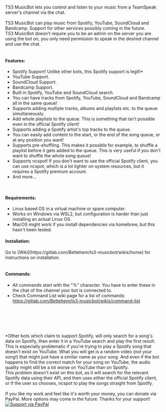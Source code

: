 TS3 MusicBot lets you control and listen to your music from a TeamSpeak server's channel via the chat.<br>
<br>
TS3 MusicBot can play music from Spotify, YouTube, SoundCloud and Bandcamp. Support for other services possibly coming in the future.<br>
TS3 MusicBot doesn't require you to be an admin on the server you are using the bot on, you only need permission to speak in the desired channel and use the chat.<br>
<br>
<h4>Features:</h4>

- Spotify Support! Unlike other bots, this Spotify support is legit!*<br>
- YouTube Support.<br>
- SoundCloud Support.<br>
- Bandcamp Support.
- Built in Spotify, YouTube and SoundCloud search.<br>
- You can have tracks from Spotify, YouTube, SoundCloud and Bandcamp all in the same queue!<br>
- Supports adding multiple tracks, albums and playlists etc. to the queue simultaneously.<br>
- Add whole playlists to the queue. This is something that isn't possible even in the official Spotify client!<br>
- Supports adding a Spotify artist's top tracks to the queue.<br>
- You can easily add content to the start, or the end of the song queue, or at any position you want!<br>
- Supports pre-shuffling. This makes it possible for example, to shuffle a playlist before it gets added to the queue. This is very useful if you don't want to shuffle the whole song queue!<br>
- Supports ncspot! If you don't want to use the official Spotify client, you can use ncspot, which is a lot lighter on system resources, but it requires a Spotify premium account.<br>
- And more...
<br>
<h4>Requirements:</h4>

- Linux based OS in a virtual machine or spare computer.<br>
- Works on Windows via WSL2, but configuration is harder than just installing an actual Linux OS.<br>
- MacOS might work if you install dependencies via homebrew, but this hasn't been tested.<br>

<h4>Installation:</h4>
Go to [Wiki](https://gitlab.com/Bettehem/ts3-musicbot/wikis/home) for instructions on installation.<br>
<br>
<h4>Commands:</h4>

- All commands start with the "%" character. You have to enter these in the chat of the channel your bot is connected to.<br>
- Check Command List wiki page for a list of commands: https://gitlab.com/Bettehem/ts3-musicbot/wikis/command-list<br>

<br>
<br>
<br>
<br>

*Other bots which claim to support Spotify, will only search for a song's data on Spotify, then enter it in a YouTube search and play the first result. This is especially problematic if you're trying to play a Spotify song that doesn't exist on YouTube. What you will get is a random video (not your song!) that might just have a similar name as your song. And even if the bot happens to find the correct match for your song on YouTube, the audio quality might still be a lot worse on YouTube than on Spotify.<br>
This problem doesn't exist on this bot, as it will search for the relevant Spotify data using their API, and then uses either the official Spotify client, or if the user so chooses, ncspot to play the songs straight from Spotify.<br>
<br>
If you like my work and feel like it's worth your money, you can donate via PayPal. More options may come in the future. Thanks for your support!<br>
[![Support via PayPal](https://cdn.rawgit.com/twolfson/paypal-github-button/1.0.0/dist/button.svg)](https://www.paypal.me/Bettehem/)

